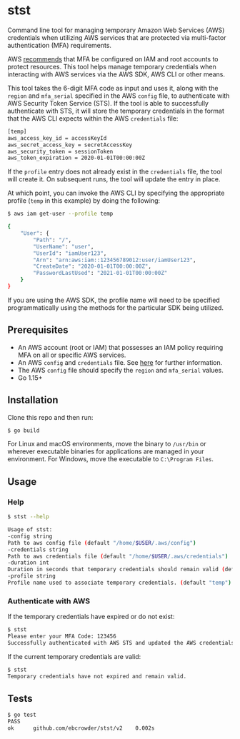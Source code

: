 # stst
Command line tool for managing temporary Amazon Web Services (AWS) credentials when utilizing AWS services that are protected via multi-factor authentication (MFA) requirements.

AWS [recommends](https://docs.aws.amazon.com/IAM/latest/UserGuide/id_credentials_mfa.html) that MFA be configured on IAM and root accounts to protect resources. This tool helps manage temporary credentials when interacting with AWS services via the AWS SDK, AWS CLI or other means.

This tool takes the 6-digit MFA code as input and uses it, along with the `region` and `mfa_serial` specified in the AWS `config` file, to authenticate with AWS Security Token Service (STS). If the tool is able to successfully authenticate with STS, it will store the temporary credentials in the format that the AWS CLI expects within the AWS `credentials` file:
```bash
[temp]
aws_access_key_id = accessKeyId
aws_secret_access_key = secretAccessKey
aws_security_token = sessionToken
aws_token_expiration = 2020-01-01T00:00:00Z
```
If the `profile` entry does not already exist in the `credentials` file, the tool will create it. On subsequent runs, the tool will update the entry in place.

At which point, you can invoke the AWS CLI by specifying the appropriate profile (`temp` in this example) by doing the following:
```bash
$ aws iam get-user --profile temp

{
    "User": {
        "Path": "/",
        "UserName": "user",
        "UserId": "iamUser123",
        "Arn": "arn:aws:iam::123456789012:user/iamUser123",
        "CreateDate": "2020-01-01T00:00:00Z",
        "PasswordLastUsed": "2021-01-01T00:00:00Z"
    }
}
```
If you are using the AWS SDK, the profile name will need to be specified programmatically using the methods for the particular SDK being utilized.
## Prerequisites
- An AWS account (root or IAM) that possesses an IAM policy requiring MFA on all or specific AWS services.
- An AWS `config` and `credentials` file. See [here](https://docs.aws.amazon.com/cli/latest/userguide/cli-configure-files.html) for further information.
- The AWS `config` file should specify the `region` and `mfa_serial` values.
- Go 1.15+
## Installation
Clone this repo and then run:
```bash
$ go build
```
For Linux and macOS environments, move the binary to `/usr/bin` or wherever executable binaries for applications are managed in your environment. For Windows, move the executable to `C:\Program Files`.
## Usage
### Help
```bash
$ stst --help

Usage of stst:
-config string
Path to aws config file (default "/home/$USER/.aws/config")
-credentials string
Path to aws credentials file (default "/home/$USER/.aws/credentials")
-duration int
Duration in seconds that temporary credentials should remain valid (default 900)
-profile string
Profile name used to associate temporary credentials. (default "temp")
```
### Authenticate with AWS
If the temporary credentials have expired or do not exist:
```bash
$ stst
Please enter your MFA Code: 123456
Successfully authenticated with AWS STS and updated the AWS credentials file at: /home/$USER/.aws/credentials
```
If the current temporary credentials are valid:
```bash
$ stst
Temporary credentials have not expired and remain valid.
```
## Tests
```bash
$ go test
PASS
ok  	github.com/ebcrowder/stst/v2	0.002s
```